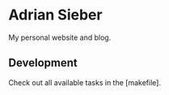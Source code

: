 # Adrian Sieber

My personal website and blog.


## Development

Check out all available tasks in the [makefile].
